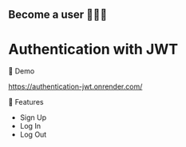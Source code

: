


## Become a user 👩🏽‍💻

# Authentication with JWT
  

🚀 Demo

https://authentication-jwt.onrender.com/


🧐 Features

*   Sign Up
*   Log In
*   Log Out